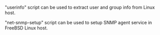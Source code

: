 "userinfo"   script can be used to extract user and group info from Linux host.

"net-snmp-setup"  script can be used to setup SNMP agent service in FreeBSD Linux host.
